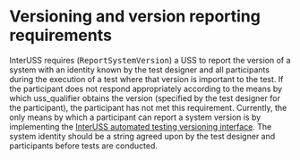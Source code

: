 # Versioning and version reporting requirements

InterUSS requires (<tt>ReportSystemVersion</tt>) a USS to report the version of a system with an identity known by the test designer and all participants during the execution of a test where that version is important to the test.  If the participant does not respond appropriately according to the means by which uss_qualifier obtains the version (specified by the test designer for the participant), the participant has not met this requirement.  Currently, the only means by which a participant can report a system version is by implementing the [InterUSS automated testing versioning interface](https://github.com/interuss/automated_testing_interfaces/tree/main/versioning).  The system identity should be a string agreed upon by the test designer and participants before tests are conducted.
